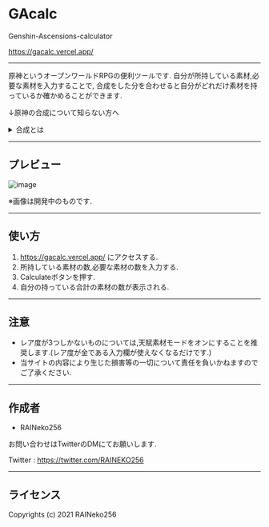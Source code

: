 # GAcalc

Genshin-Ascensions-calculator

https://gacalc.vercel.app/

___

原神というオープンワールドRPGの便利ツールです.
自分が所持している素材,必要な素材を入力することで,
合成をした分を合わせると自分がどれだけ素材を持っているか確かめることができます.

↓原神の合成について知らない方へ
<Details><summary>合成とは</summary>
一部の素材を消費し,別の素材を作ることです.
このWebアプリが対応している突破素材,天賦素材については,
３つで１つ,合成することで1段階レア度の高いものを作ることができます.
</Details>

____

## プレビュー
![image](https://user-images.githubusercontent.com/54361088/110784383-f9b05200-82ac-11eb-9175-679e68098bd8.png)

※画像は開発中のものです.

____

## 使い方

1. https://gacalc.vercel.app/ にアクセスする.
2. 所持している素材の数,必要な素材の数を入力する.
3. Calculateボタンを押す.
4. 自分の持っている合計の素材の数が表示される.

___

## 注意
- レア度が3つしかないものについては,天賦素材モードをオンにすることを推奨します.(レア度が金である入力欄が使えなくなるだけです.)
- 当サイトの内容により生じた損害等の一切について責任を負いかねますのでご了承ください.

___

## 作成者

* RAINeko256

お問い合わせはTwitterのDMにてお願いします.

Twitter : https://twitter.com/RAINEKO256

___

## ライセンス
Copyrights (c) 2021 RAINeko256